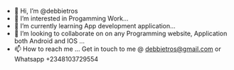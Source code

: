 - 👋 Hi, I’m @debbietros
- 👀 I’m interested in Progamming Work...
- 🌱 I’m currently learning App development application...
- 💞️ I’m looking to collaborate on on any Programming website, Application both Android and IOS ...
- 📫 How to reach me ... Get in touch to me @ debbietros@gmail.com or Whatsapp +2348103729554 

<!---
debbietros/debbietros is a ✨ special ✨ repository because its `README.md` (this file) appears on your GitHub profile.
You can click the Preview link to take a look at your changes.
--->
